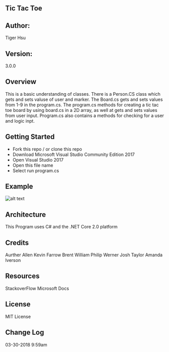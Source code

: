 ## Tic Tac Toe

## Author:
Tiger Hsu

## Version:
3.0.0 

## Overview
This is a basic understanding of classes. There is a Person.CS class which gets and sets valuse of user and marker.
The Board.cs gets and sets values from 1-9 in the program.cs. The program.cs methods for creating a tic tac toe board by using board.cs
in a 2D array, as well at gets and sets values from user input. Program.cs also contains a methods for checking for a user and logic
inpt.

## Getting Started
- Fork this repo / or clone this repo
- Download Microsoft Visual Studio Community Edition 2017
- Open Visual Studio 2017
- Open this file name 
- Select run program.cs

## Example

![alt text](http://url/to/img.png)

<!-- Show them what looks like and how how to use the application.  -->

## Architecture
This  Program uses C# and the .NET Core 2.0 platform

## Credits
Aurther Allen
Kevin Farrow
Brent William
Philip Werner
Josh Taylor
Amanda Iverson

## Resources
StackoverFlow
Microsoft Docs

## License
MIT License

## Change Log

03-30-2018 9:59am 